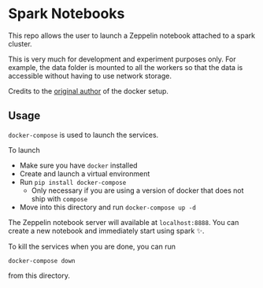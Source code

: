 # Spark Notebooks

This repo allows the user to launch a Zeppelin notebook attached to a spark cluster.

This is very much for development and experiment purposes only.
For example, the data folder is mounted to all the workers so that the data is accessible
without having to use network storage.

Credits to the [original author](https://github.com/tssp/docker-zeppelin) of the docker setup.

## Usage

`docker-compose` is used to launch the services. 

To launch

 - Make sure you have `docker` installed
 - Create and launch a virtual environment
 - Run `pip install docker-compose` 
   - Only necessary if you are using a version of docker that does not ship with `compose`
 - Move into this directory and run `docker-compose up -d`

The Zeppelin notebook server will available at `localhost:8888`.
You can create a new notebook and immediately start using spark :sparkles:.

To kill the services when you are done, you can run

```
docker-compose down
```

from this directory.

